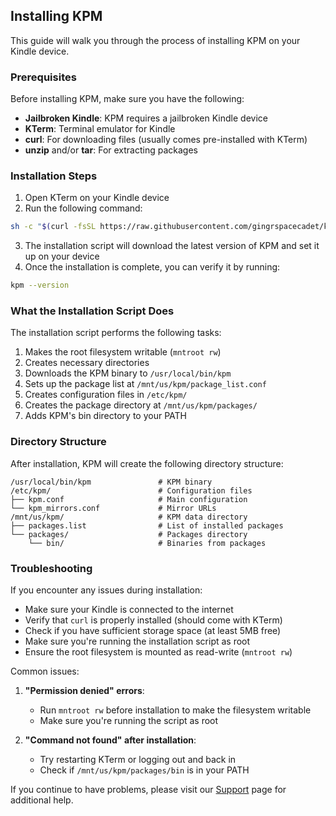 ## Installing KPM

This guide will walk you through the process of installing KPM on your Kindle device.

### Prerequisites

Before installing KPM, make sure you have the following:

- **Jailbroken Kindle**: KPM requires a jailbroken Kindle device
- **KTerm**: Terminal emulator for Kindle
- **curl**: For downloading files (usually comes pre-installed with KTerm)
- **unzip** and/or **tar**: For extracting packages

### Installation Steps

1. Open KTerm on your Kindle device
2. Run the following command:

```bash
sh -c "$(curl -fsSL https://raw.githubusercontent.com/gingrspacecadet/kpm/main/install-kpm.sh)"
```

3. The installation script will download the latest version of KPM and set it up on your device
4. Once the installation is complete, you can verify it by running:

```bash
kpm --version
```

### What the Installation Script Does

The installation script performs the following tasks:

1. Makes the root filesystem writable (`mntroot rw`)
2. Creates necessary directories
3. Downloads the KPM binary to `/usr/local/bin/kpm`
4. Sets up the package list at `/mnt/us/kpm/package_list.conf`
5. Creates configuration files in `/etc/kpm/`
6. Creates the package directory at `/mnt/us/kpm/packages/`
7. Adds KPM's bin directory to your PATH

### Directory Structure

After installation, KPM will create the following directory structure:

```
/usr/local/bin/kpm               # KPM binary
/etc/kpm/                        # Configuration files
├── kpm.conf                     # Main configuration
└── kpm_mirrors.conf             # Mirror URLs
/mnt/us/kpm/                     # KPM data directory
├── packages.list                # List of installed packages
└── packages/                    # Packages directory
    └── bin/                     # Binaries from packages
```

### Troubleshooting

If you encounter any issues during installation:

- Make sure your Kindle is connected to the internet
- Verify that `curl` is properly installed (should come with KTerm)
- Check if you have sufficient storage space (at least 5MB free)
- Make sure you're running the installation script as root
- Ensure the root filesystem is mounted as read-write (`mntroot rw`)

Common issues:

1. **"Permission denied" errors**:
   - Run `mntroot rw` before installation to make the filesystem writable
   - Make sure you're running the script as root

2. **"Command not found" after installation**:
   - Try restarting KTerm or logging out and back in
   - Check if `/mnt/us/kpm/packages/bin` is in your PATH

If you continue to have problems, please visit our [Support](/support) page for additional help.
